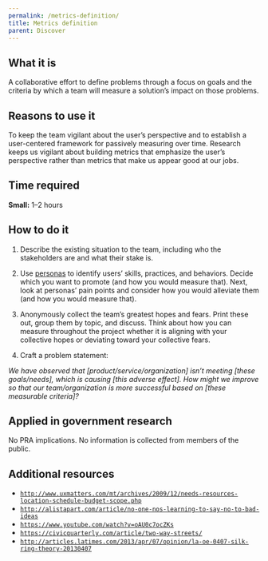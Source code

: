 ```yaml
---
permalink: /metrics-definition/
title: Metrics definition
parent: Discover
---
```


## What it is

A collaborative effort to define problems through a focus on goals and the criteria by which a team will measure a solution’s impact on those problems.

## Reasons to use it

To keep the team vigilant about the user’s perspective and to establish a user-centered framework for passively measuring over time. Research keeps us vigilant about building metrics that emphasize the user’s perspective rather than metrics that make us appear good at our jobs.

## Time required

**Small:** 1–2 hours

## How to do it

1. Describe the existing situation to the team, including who the stakeholders are and what their stake is.

2. Use [personas](../personas/) to identify users’ skills, practices, and behaviors. Decide which you want to promote (and how you would measure that). Next, look at personas’ pain points and consider how you would alleviate them (and how you would measure that).

3. Anonymously collect the team’s greatest hopes and fears. Print these out, group them by topic, and discuss. Think about how you can measure throughout the project whether it is aligning with your collective hopes or deviating toward your collective fears.

4. Craft a problem statement:

  *We have observed that [product/service/organization] isn’t meeting [these goals/needs], which is causing [this adverse effect]. How might we improve so that our team/organization is more successful based on [these measurable criteria]?*

## Applied in government research

No PRA implications. No information is collected from members of the public.

## Additional resources

- [`http://www.uxmatters.com/mt/archives/2009/12/needs-resources-location-schedule-budget-scope.php`](http://www.uxmatters.com/mt/archives/2009/12/needs-resources-location-schedule-budget-scope.php)
- [`http://alistapart.com/article/no-one-nos-learning-to-say-no-to-bad-ideas`](http://alistapart.com/article/no-one-nos-learning-to-say-no-to-bad-ideas)
- [`https://www.youtube.com/watch?v=oAU0c7ocZKs`](https://www.youtube.com/watch?v=oAU0c7ocZKs)
- [`https://civicquarterly.com/article/two-way-streets/`](https://civicquarterly.com/article/two-way-streets/)
- [`http://articles.latimes.com/2013/apr/07/opinion/la-oe-0407-silk-ring-theory-20130407`](http://articles.latimes.com/2013/apr/07/opinion/la-oe-0407-silk-ring-theory-20130407)
